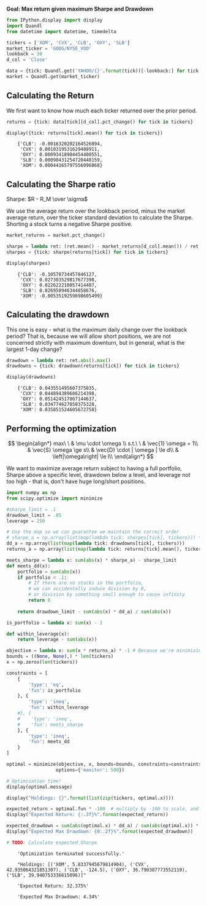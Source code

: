 **Goal: Max return given maximum Sharpe and Drawdown**


```python
from IPython.display import display
import Quandl
from datetime import datetime, timedelta

tickers = ['XOM', 'CVX', 'CLB', 'OXY', 'SLB']
market_ticker = 'GOOG/NYSE_VOO'
lookback = 30
d_col = 'Close'

data = {tick: Quandl.get('YAHOO/{}'.format(tick))[-lookback:] for tick in tickers}
market = Quandl.get(market_ticker)
```

## Calculating the Return
We first want to know how much each ticker returned over the prior period.


```python
returns = {tick: data[tick][d_col].pct_change() for tick in tickers}

display({tick: returns[tick].mean() for tick in tickers})
```

```
    {'CLB': -0.0016320202164526894,
     'CVX': 0.0010319531629488911,
     'OXY': 0.00093418904454400551,
     'SLB': 0.00098431254720448159,
     'XOM': 0.00044165797556096868}
```

## Calculating the Sharpe ratio
Sharpe: $R - R_M \over \sigma$

We use the average return over the lookback period, minus the market average return, over the ticker standard deviation to calculate the Sharpe. Shorting a stock turns a negative Sharpe positive.


```python
market_returns = market.pct_change()

sharpe = lambda ret: (ret.mean() - market_returns[d_col].mean()) / ret.std()
sharpes = {tick: sharpe(returns[tick]) for tick in tickers}

display(sharpes)
```

```
    {'CLB': -0.10578734457846127,
     'CVX': 0.027303529817677398,
     'OXY': 0.022622210057414487,
     'SLB': 0.026950946344858676,
     'XOM': -0.0053519259698605499}
```

## Calculating the drawdown
This one is easy - what is the maximum daily change over the lookback period? That is, because we will allow short positions, we are not concerned strictly with maximum downturn, but in general, what is the largest 1-day change?


```python
drawdown = lambda ret: ret.abs().max()
drawdowns = {tick: drawdown(returns[tick]) for tick in tickers}

display(drawdowns)
```

```
    {'CLB': 0.043551495607375035,
     'CVX': 0.044894389686214398,
     'OXY': 0.051424517867144637,
     'SLB': 0.034774627850375328,
     'XOM': 0.035851524605672758}
```

## Performing the optimization

$$
\begin{align*}
    max\ \ & \mu \cdot \omega \\
    s.t.\ \ & \vec{1} \omega = 1\\
    & \vec{S} \omega \ge s\\
    & \vec{D} \cdot | \omega | \le d\\
    & \left|\omega\right| \le l\\
\end{align*}
$$

We want to maximize average return subject to having a full portfolio, Sharpe above a specific level, drawdown below a level, and leverage not too high - that is, don't have huge long/short positions.


```python
import numpy as np
from scipy.optimize import minimize

#sharpe_limit = .1
drawdown_limit = .05
leverage = 250

# Use the map so we can guarantee we maintain the correct order
# sharpe_a = np.array(list(map(lambda tick: sharpes[tick], tickers))) * -1 # So we can write as upper-bound
dd_a = np.array(list(map(lambda tick: drawdowns[tick], tickers)))
returns_a = np.array(list(map(lambda tick: returns[tick].mean(), tickers))) # Because minimizing

meets_sharpe = lambda x: sum(abs(x) * sharpe_a) - sharpe_limit
def meets_dd(x):
    portfolio = sum(abs(x))
    if portfolio < .1:
        # If there are no stocks in the portfolio,
        # we can accidentally induce division by 0,
        # or division by something small enough to cause infinity
        return 0
    
    return drawdown_limit - sum(abs(x) * dd_a) / sum(abs(x))

is_portfolio = lambda x: sum(x) - 1

def within_leverage(x):
    return leverage - sum(abs(x))

objective = lambda x: sum(x * returns_a) * -1 # Because we're minimizing
bounds = ((None, None),) * len(tickers)
x = np.zeros(len(tickers))

constraints = [
    {
        'type': 'eq',
        'fun': is_portfolio
    }, {
        'type': 'ineq',
        'fun': within_leverage
    #}, {
    #    'type': 'ineq',
    #    'fun': meets_sharpe
    }, {
        'type': 'ineq',
        'fun': meets_dd
    }
]

optimal = minimize(objective, x, bounds=bounds, constraints=constraints,
                  options={'maxiter': 500})

# Optimization time!
display(optimal.message)

display("Holdings: {}".format(list(zip(tickers, optimal.x))))

expected_return = optimal.fun * -100  # multiply by -100 to scale, and compensate for minimizing
display("Expected Return: {:.3f}%".format(expected_return))

expected_drawdown = sum(abs(optimal.x) * dd_a) / sum(abs(optimal.x)) * 100
display("Expected Max Drawdown: {0:.2f}%".format(expected_drawdown))

# TODO: Calculate expected Sharpe
```

```
    'Optimization terminated successfully.'

    "Holdings: [('XOM', 5.8337945679814904), ('CVX', 42.935064321851307), ('CLB', -124.5), ('OXY', 36.790387773552119), ('SLB', 39.940753336615096)]"

    'Expected Return: 32.375%'

    'Expected Max Drawdown: 4.34%'
```
